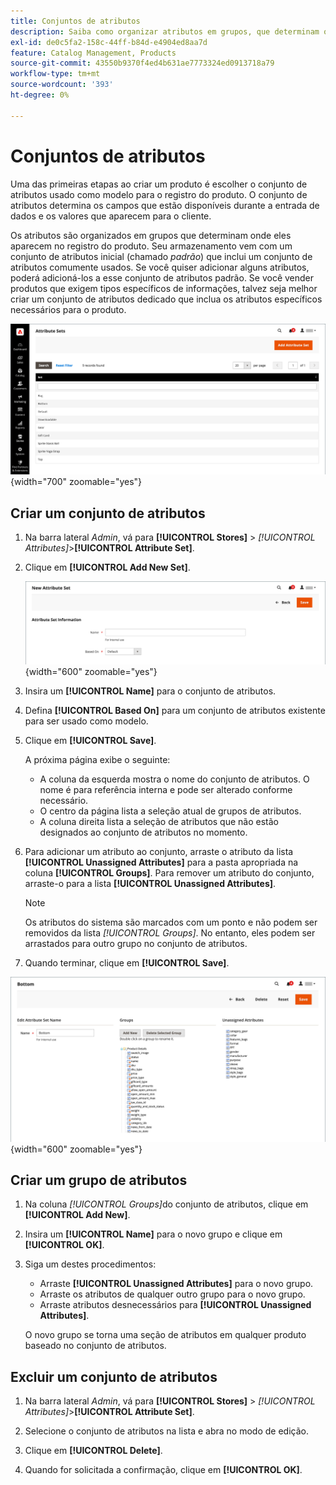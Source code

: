 ```yaml
---
title: Conjuntos de atributos
description: Saiba como organizar atributos em grupos, que determinam onde eles aparecem no registro do produto.
exl-id: de0c5fa2-158c-44ff-b84d-e4904ed8aa7d
feature: Catalog Management, Products
source-git-commit: 43550b9370f4ed4b631ae7773324ed0913718a79
workflow-type: tm+mt
source-wordcount: '393'
ht-degree: 0%

---
```


# Conjuntos de atributos

Uma das primeiras etapas ao criar um produto é escolher o conjunto de atributos usado como modelo para o registro do produto. O conjunto de atributos determina os campos que estão disponíveis durante a entrada de dados e os valores que aparecem para o cliente.

Os atributos são organizados em grupos que determinam onde eles aparecem no registro do produto. Seu armazenamento vem com um conjunto de atributos inicial (chamado _padrão_) que inclui um conjunto de atributos comumente usados. Se você quiser adicionar alguns atributos, poderá adicioná-los a esse conjunto de atributos padrão. Se você vender produtos que exigem tipos específicos de informações, talvez seja melhor criar um conjunto de atributos dedicado que inclua os atributos específicos necessários para o produto.

![Conjuntos de Atributos](./assets/attribute-sets.png){width="700" zoomable="yes"}

## Criar um conjunto de atributos

1. Na barra lateral _Admin_, vá para **[!UICONTROL Stores]** > _[!UICONTROL Attributes]_>**[!UICONTROL Attribute Set]**.

1. Clique em **[!UICONTROL Add New Set]**.

   ![Conjunto de atributos - editar nome](./assets/attribute-set-new.png){width="600" zoomable="yes"}

1. Insira um **[!UICONTROL Name]** para o conjunto de atributos.

1. Defina **[!UICONTROL Based On]** para um conjunto de atributos existente para ser usado como modelo.

1. Clique em **[!UICONTROL Save]**.

   A próxima página exibe o seguinte:

   - A coluna da esquerda mostra o nome do conjunto de atributos. O nome é para referência interna e pode ser alterado conforme necessário.
   - O centro da página lista a seleção atual de grupos de atributos.
   - A coluna direita lista a seleção de atributos que não estão designados ao conjunto de atributos no momento.

1. Para adicionar um atributo ao conjunto, arraste o atributo da lista **[!UICONTROL Unassigned Attributes]** para a pasta apropriada na coluna **[!UICONTROL Groups]**. Para remover um atributo do conjunto, arraste-o para a lista **[!UICONTROL Unassigned Attributes]**.

   >[!NOTE]
   >
   >Os atributos do sistema são marcados com um ponto e não podem ser removidos da lista _[!UICONTROL Groups]_. No entanto, eles podem ser arrastados para outro grupo no conjunto de atributos.

1. Quando terminar, clique em **[!UICONTROL Save]**.

![Conjunto de atributos - editar](./assets/attribute-set-edit.png){width="600" zoomable="yes"}

## Criar um grupo de atributos

1. Na coluna _[!UICONTROL Groups]_&#x200B;do conjunto de atributos, clique em **[!UICONTROL Add New]**.

1. Insira um **[!UICONTROL Name]** para o novo grupo e clique em **[!UICONTROL OK]**.

1. Siga um destes procedimentos:

   - Arraste **[!UICONTROL Unassigned Attributes]** para o novo grupo.
   - Arraste os atributos de qualquer outro grupo para o novo grupo.
   - Arraste atributos desnecessários para **[!UICONTROL Unassigned Attributes]**.

   O novo grupo se torna uma seção de atributos em qualquer produto baseado no conjunto de atributos.

## Excluir um conjunto de atributos

1. Na barra lateral _Admin_, vá para **[!UICONTROL Stores]** > _[!UICONTROL Attributes]_>**[!UICONTROL Attribute Set]**.

1. Selecione o conjunto de atributos na lista e abra no modo de edição.

1. Clique em **[!UICONTROL Delete]**.

1. Quando for solicitada a confirmação, clique em **[!UICONTROL OK]**.
